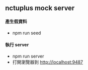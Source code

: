 ## nctuplus mock server

#### 產生假資料
- npm run seed
#### 執行 server
- npm run server
- 打開瀏覽器到 [http://localhost:9487](http://localhost:9487)
